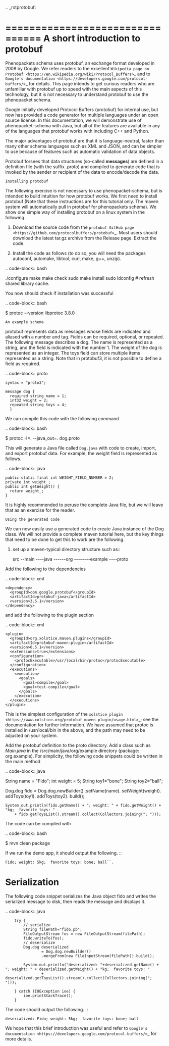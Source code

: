 .. _rstprotobuf:

================================
A short introduction to protobuf
================================

Phenopackets schema uses protobuf, an exchange format developed in 2008 by Google. We refer readers to the
excellent `Wikipedia page on Protobuf <https://en.wikipedia.org/wiki/Protocol_Buffers>`_ and
to `Google's documentation <https://developers.google.com/protocol-buffers/>`_ for details. This page
intends to get curious readers who are unfamiliar with protobuf up to speed with the main aspects of this
technology, but it is not necessary to understand protobuf to use the phenopacket schema.

Google initially developed Protocol Buffers (protobuf) for internal use, but now has provided a code generator for multiple languages under an open source license. In this documentation, we will demonstrate use of phenopacket-schema with Java, but all of the features are available in any of the languages that protobuf works with including C++ and Python.


The major advantages of protobuf are that it is language-neutral, faster than many other schema languages such as XML and JSON, and can be simpler to use because of features such as automatic validation of data objects.


Protobuf forsees that data structures (so-called **messages**) are defined in a definition file (with the suffix .proto) and compiled to generate code that is invoked by the sender or recipient of the data to encode/decode the data.


~~~~~~~~~~~~~~~~~~~
Installing protobuf
~~~~~~~~~~~~~~~~~~~

The following exercise is not necessary to use phenopacket-schema,
but is intended to build intuition for how protobuf works.
We first need to install protobuf (Note that these instructions are for this tutorial only. The maven system will automatically
pull in protobuf for phenopackets schema). We show one simple way of installing protobuf on a linux system in the following.

1. Download the source code from the `protobuf GitHub page <https://github.com/protocolbuffers/protobuf>`_. Most users should download the latest tar.gz archive from the Release page. Extract the code.

2. Install the code as follows (to do so, you will need the packages autoconf, automake, libtool, curl, make, g++, unzip).

.. code-block:: bash

   ./configure
   make
   make check
   sudo make install
   sudo ldconfig # refresh shared library cache.


You now should check if installation was successful

.. code-block:: bash

  $ protoc --version
  libprotoc 3.8.0

~~~~~~~~~~~~~~~~~
An example schema
~~~~~~~~~~~~~~~~~

protobuf represents data as messages whose fields are indicated and aliased with a number and tag. Fields can be required, optional, or repeated.
The following message describes a dog. The name is represented as a string, and the field is indicated with the number 1. The weight of the dog is represented as an integer.
The toys field can store multiple items represented as a string. Note that in protobuf3,
it is not possible to define a field as required.

.. code-block:: proto

    syntax = "proto3";

    message dog {
      required string name = 1;
      int32 weight = 2;
      repeated string toys = 4;
      }

We can compile this code with the following command

.. code-block:: bash

  $ protoc -I=. --java_out=. dog.proto

This will generate a Java file called ``Dog.java`` with code to create, import, and export protobuf data. For example, the weight field is represented as follows.

.. code-block:: java

    public static final int WEIGHT_FIELD_NUMBER = 2;
    private int weight_;
    public int getWeight() {
      return weight_;
    }


It is highly recommended to peruse the complete Java file, but we will leave that as an exercise for the reader.

~~~~~~~~~~~~~~~~~~~~~~~~
Using the generated code
~~~~~~~~~~~~~~~~~~~~~~~~

We can now easily use a generated code to create Java instance of the Dog class. We will not provide a complete maven tutorial here, but the
key things that need to be done to get this to work are the following.

1. set up a maven-typical directory structure such as::

     src
     --main
     ----java
     ------org
     --------example
     ----proto


Add the following to the dependencies

.. code-block:: xml

    <dependency>
      <groupId>com.google.protobuf</groupId>
      <artifactId>protobuf-java</artifactId>
      <version>3.5.1</version>
    </dependency>

and add the following to the plugin section

.. code-block:: xml

    <plugin>
      <groupId>org.xolstice.maven.plugins</groupId>
      <artifactId>protobuf-maven-plugin</artifactId>
      <version>0.5.1</version>
      <extensions>true</extensions>
      <configuration>
        <protocExecutable>/usr/local/bin/protoc</protocExecutable>
      </configuration>
      <executions>
        <execution>
          <goals>
            <goal>compile</goal>
            <goal>test-compile</goal>
          </goals>
        </execution>
      </executions>
    </plugin>

This is the simplest configuration of the `xolstice plugin <https://www.xolstice.org/protobuf-maven-plugin/usage.html>`_; see the documentation for further information. We have assumed that protoc is installed in /usr/local/bin in the above, and the path may need to be adjusted on your system.


Add the protobuf definition to the proto directory. Add a class such as *Main.java* in the /src/main/java/org/example directory (package: org.example). For simplicity, the following code snippets could be written in the main method

.. code-block:: java

   String name = "Fido";
   int weight = 5;
   String toy1="bone";
   String toy2="ball";

   Dog.dog fido = Dog.dog.newBuilder()
                .setName(name).
                setWeight(weight).
                addToys(toy1).
                addToys(toy2).
                build();

    System.out.println(fido.getName() + "; weight: " + fido.getWeight() + "kg;  favorite toys: "
        + fido.getToysList().stream().collect(Collectors.joining("; ")));



The code can be compiled with

.. code-block:: bash

  $ mvn clean package

If we run the demo app, it should output the following. ::

    Fido; weight: 5kg;  favorite toys: bone; ball``.


Serialization
=============

The following code snippet serializes the Java object fido and writes the serialized message to disk, then reads the message and displays it.

.. code-block:: java

        try {
            // serialize
            String filePath="fido.pb";
            FileOutputStream fos = new FileOutputStream(filePath);
            fido.writeTo(fos);
            // deserialize
            Dog.dog deserialized
                    = Dog.dog.newBuilder()
                    .mergeFrom(new FileInputStream(filePath)).build();

            System.out.println("deserialized: "+deserialized.getName() + "; weight: " + deserialized.getWeight() + "kg;  favorite toys: "
                    + deserialized.getToysList().stream().collect(Collectors.joining("; ")));

        } catch (IOException ioe) {
            ioe.printStackTrace();
        }

The code should output the following. ::

    deserialized: Fido; weight: 5kg;  favorite toys: bone; ball

We hope that this brief introduction was useful and refer to `Google's documentation <https://developers.google.com/protocol-buffers/>`_ for more details.
